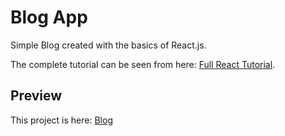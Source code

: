 # Blog App

Simple Blog created with the basics of React.js.

The complete tutorial can be seen from here: [Full React Tutorial](https://www.youtube.com/watch?v=j942wKiXFu8&list=PL4cUxeGkcC9gZD-Tvwfod2gaISzfRiP9d&index=1&ab_channel=TheNetNinja).

## Preview

This project is here: [Blog]()